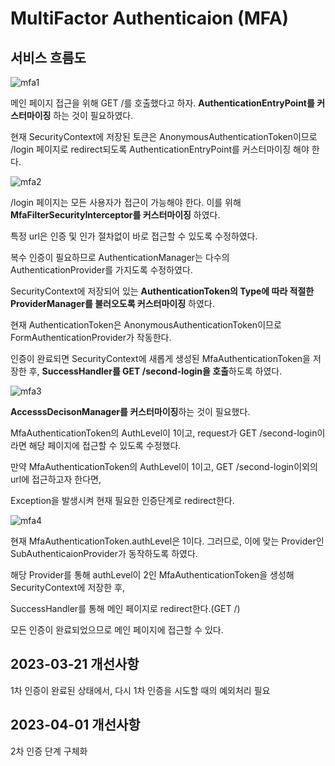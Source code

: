 # MultiFactor Authenticaion (MFA)

## 서비스 흐름도

![mfa1](https://user-images.githubusercontent.com/62477958/226382762-2c02acaa-f56b-4ddc-9e53-ccd1f4838382.png)

메인 페이지 접근을 위해 GET /를 호출했다고 하자. **AuthenticationEntryPoint를 커스터마이징** 하는 것이 필요하였다.

현재 SecurityContext에 저장된 토큰은 AnonymousAuthenticationToken이므로 /login 페이지로 redirect되도록 AuthenticationEntryPoint를 커스터마이징 해야 한다.

![mfa2](https://user-images.githubusercontent.com/62477958/226382865-e6159ad6-95d5-4125-a5d9-083288aa8884.png)

/login 페이지는 모든 사용자가 접근이 가능해야 한다. 이를 위해 **MfaFilterSecurityInterceptor를 커스터마이징** 하였다.

특정 url은 인증 및 인가 절차없이 바로 접근할 수 있도록 수정하였다.


복수 인증이 필요하므로 AuthenticationManager는 다수의 AuthenticationProvider를 가지도록 수정하였다.

SecurityContext에 저장되어 있는 **AuthenticationToken의 Type에 따라 적절한 ProviderManager를 불러오도록 커스터마이징** 하였다.

현재 AuthenticationToken은 AnonymousAuthenticationToken이므로 FormAuthenticationProvider가 작동한다.

인증이 완료되면 SecurityContext에 새롭게 생성된 MfaAuthenticationToken을 저장한 후, **SuccessHandler를 GET /second-login을 호출**하도록 하였다.



![mfa3](https://user-images.githubusercontent.com/62477958/226382956-dfee7f8c-c4f2-4ee2-99e5-bc72fc880488.png)

**AccesssDecisonManager를 커스터마이징**하는 것이 필요했다.

MfaAuthenticationToken의 AuthLevel이 1이고, request가 GET /second-login이라면 해당 페이지에 접근할 수 있도록 수정했다.

만약 MfaAuthenticationToken의 AuthLevel이 1이고, GET /second-login이외의 url에 접근하고자 한다면,

Exception을 발생시켜 현재 필요한 인증단계로 redirect한다.


![mfa4](https://user-images.githubusercontent.com/62477958/226383041-6351df60-57a4-4322-b129-0a934cef5337.png)

현재 MfaAuthenticationToken.authLevel은 1이다. 그러므로, 이에 맞는 Provider인 SubAuthenticaionProvider가 동작하도록 하였다.

해당 Provider를 통해 authLevel이 2인 MfaAuthenticationToken을 생성해 SecurityContext에 저장한 후,

SuccessHandler를 통해 메인 페이지로 redirect한다.(GET /)


모든 인증이 완료되었으므로 메인 페이지에 접근할 수 있다.


## 2023-03-21 개선사항

1차 인증이 완료된 상태에서, 다시 1차 인증을 시도할 때의 예외처리 필요

## 2023-04-01 개선사항

2차 인증 단계 구체화
